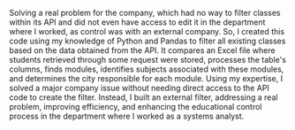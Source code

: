 Solving a real problem for the company, which had no way to filter classes within its API and did not even have access to edit it in the department where I worked, as control was with an external company. So, I created this code using my knowledge of Python and Pandas to filter all existing classes based on the data obtained from the API. It compares an Excel file where students retrieved through some request were stored, processes the table's columns, finds modules, identifies subjects associated with these modules, and determines the city responsible for each module. Using my expertise, I solved a major company issue without needing direct access to the API code to create the filter. Instead, I built an external filter, addressing a real problem, improving efficiency, and enhancing the educational control process in the department where I worked as a systems analyst.
